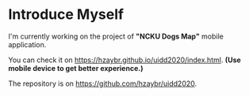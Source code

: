 # Introduce Myself

I'm currently working on the project of **"NCKU Dogs Map"** mobile application.

You can check it on https://hzaybr.github.io/uidd2020/index.html. **(Use mobile device to get better experience.)**

The repository is on https://github.com/hzaybr/uidd2020.
